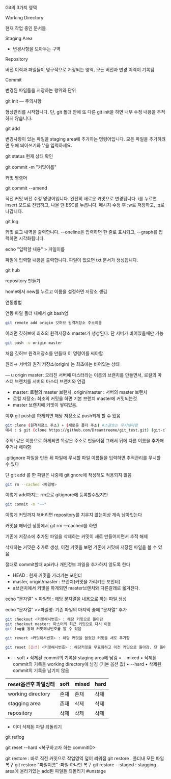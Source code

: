 Git의 3가지 영역

Working Directory

현재 작업 중인 문서들

Staging Area

- 변경사항을 모아두는 구역

Repository

버전 이력과 파일들이 영구적으로 저장되는 영역, 모든 버전과 변경 이력이 기록됨

Commit

변경된 파일들을 저장하는 행위와 단위

git init — 주의사항

형상관리를 시작합니다. 단, git 폴더 안에 또 다른 git init을 하면 내부 수정 내용을 추적하지 않습니다.

git add

변경사항이 있는 파일을 staging area에 추가하는 명령어입니다. 모든 파일을 추가하려면 뒤에 띄어쓰기와 '.'을 입력하세요.

git status
현재 상태 확인

git commit -m "커밋이름"

커밋 명령어

git commit --amend

직전 커밋 버전 수정 명령어입니다. 완전히 새로운 커밋으로 변경됩니다.
i를 누르면 insert 모드로 진입하고, 나올 땐 ESC를 누릅니다.
메시지 수정 후 :w로 저장하고, :q로 나갑니다.

git log

커밋 로그 내역을 출력합니다. --oneline을 입력하면 한 줄로 표시되고, --graph를 입력하면 시각화됩니다.

echo "입력할 내용" > 파일이름

파일에 입력할 내용을 출력합니다. 파일이 없으면 txt 문서가 생성됩니다.

git hub

repository 만들기

home에서 new를 누르고 이름을 설정하면 저장소 생김

연동방법

연동 파일 폴더 내에서 git bash염

```bash
git remote add origin 깃허브 원격저장소 주소이름
```

이러면 깃허브에 최초의 원격저장소 master가 생성된다. 단 서버가 비어있을때만 가능

```bash
git push -u origin master

```

처음 깃허브 원격저장소를 만들때 이 명령어를 써야함

원리⇒ 서버의 원격 저장소(origin) 는 최초에는 비어있는 상태

— u origin master: 오리진 서버에 마스터라는 이름의 브랜치를 만들면서, 로컬의 마스터 브랜치를 서버의 마스터 브랜치와 연결

- master: 로컬의 master 브랜치, origin/master : 서버의 master 브랜치
- 로컬 저장소: 최초의 커밋을 하면 기본 브랜치 master에 커밋되는것
- master 브랜치에 커밋이 쌓여있음.

이후 git push를 하게되면 해당 저장소로 push되게 할 수 있음

```bash
git clone (원격저장소 주소) + (새로운 폴더 주소) #소괄호는 무시해야함
예시 : $ git (clone https://github.com/Dreamtreeme/git_test.git) (git-clone)

```

주의! 같은 이름으로 하게되면 똑같은 주소로 만들어짐 그래서 뒤에 다른 이름을 추가해주거나 해야함

.gitignore 파일을 만든 뒤 파일에 무시할 파일 이름들을 입력하면 추적관리를 무시할 수 있다

단 git add 를 한 파일은 나중에 gitignore에 작성해도 적용되지 않음

```bash
git rm --cached <파일명>
```

이렇게 add까지는 rm으로 gitignore에 등록할수있지만

```bash
git commit -m "~~"
```

이렇게 커밋까지 해버리면 repository를 지우지 않는이상 계속 남아잇는다

커밋을 해버린 상황에서 git rm —cached를 하면

기존에 저장소에 추가된 파일을 삭제하는 커밋이 새로 만들어지면서 추적 해제

삭제하는 커밋은 추가로 생성, 이전 커밋을 보면 기존에 커밋에 저장된 파일을 볼 수 있음

절대로 commit할때 api키나 개인정보 파일을 추가하지 않도록 한다

- HEAD : 현재 커밋을 가리키는 포인터
- master, origin/master : 브랜치(커밋을 가리키는 포인터)
- a브랜치에서 커밋을 하게되면 master브랜치와 다른갈래로 옮겨진다.

echo  “문자열” > 파일명 : 해당 문자열을 내용으로 하는 파일 생성

echo  “문자열”  >>파일명: 기존 파일의 마지막 줄에 “문자열” 추가

```bash
git checkout <커밋해시번호> : 해당 커밋으로 돌아감
git checkout master: 마스터의 최근 커밋으로 다시 이동
git log를 통해 커밋해시번호를 알 수 있음

```

```bash
git revert <커밋해시번호> : 해당 커밋을 없었던 커밋을 새로 추가함

git reset [옵션] <커밋해시번호> : 해당커밋을 무효화하고 이전 커밋으로 돌아감. 단 돌아간 시점 커밋 이후는 모두 삭
```

- --soft
• 삭제된 commit의 기록을 staging area에 남김
• --mixed
• 삭제된 commit의 기록을 working directory에 남김 (기본 옵션 값)
• --hard
• 삭제된 commit의 기록을 남기지 않음

| reset옵션후 파일상태 | soft | mixed | hard |
| --- | --- | --- | --- |
| working directory | 존재 | 존재 | 삭제 |
| stagging area | 존재 | 삭제 | 삭제 |
| repository | 삭제 | 삭제 | 삭제 |

- 이미 삭제된 파일 되돌리기

git reflog

git reset --hard <복구하고자 하는 commitID>

git restore : 바로 직전 커밋으로 작업영역 덮어 씌워짐
git restore . 폴더내 모든 파일 복구
git restore "파일이름" :파일 하나만 복구
git restore --staged : stagging area에 올라가있는 add된 파일들 되돌리기 #unstage